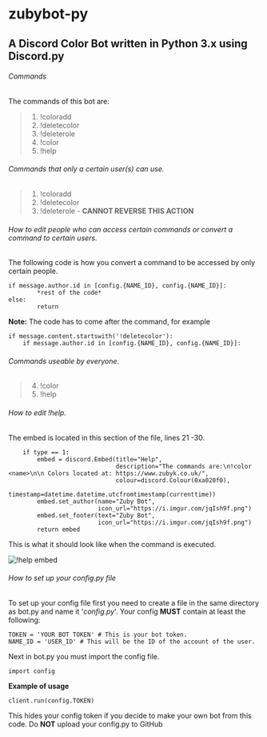# zubybot-py
## A Discord Color Bot written in Python 3.x using Discord.py

###### Commands

The commands of this bot are:
>1. !coloradd <hex value> <color name>
>2. !deletecolor <hex value> <color name>
>3. !deleterole <role name>
>4. !color <color name>
>5. !help
  
###### Commands that only a certain user(s) can use.

>1. !coloradd
>2. !deletecolor
>3. !deleterole - **CANNOT REVERSE THIS ACTION**

###### How to edit people who can access certain commands or convert a command to certain users.

The following code is how you convert a command to be accessed by only certain people.
```
if message.author.id in [config.{NAME_ID}, config.{NAME_ID}]:
		*rest of the code*
else:
		return
```
**Note:** The code has to come after the command, for example

```
if message.content.startswith('!deletecolor'):
    if message.author.id in [config.{NAME_ID}, config.{NAME_ID}]:
```

###### Commands useable by everyone.

>4. !color
>5. !help

###### How to edit !help.

The embed is located in this section of the file, lines 21 -30.
```
    if type == 1:
        embed = discord.Embed(title="Help",
                              description="The commands are:\n!color <name>\n\n Colors located at: https://www.zubyk.co.uk/",
                              colour=discord.Colour(0xa020f0),
                              timestamp=datetime.datetime.utcfromtimestamp(currenttime))
        embed.set_author(name="Zuby Bot",
                         icon_url="https://i.imgur.com/jqIsh9f.png")
        embed.set_footer(text="Zuby Bot",
                         icon_url="https://i.imgur.com/jqIsh9f.png")
        return embed
  ```
  This is what it should look like when the command is executed.
  
  
  ![!help embed](https://i.imgur.com/KffTCBX.png)
  
	
###### How to set up your config.py file
To set up your config file first you need to create a file in the same directory as bot.py and name it '*config.py*'.
Your config **MUST** contain at least the following:

```
TOKEN = 'YOUR BOT TOKEN' # This is your bot token.
NAME_ID = 'USER_ID' # This will be the ID of the account of the user.
```

Next in bot.py you must import the config file.

```
import config
```

**Example of usage**
```
client.run(config.TOKEN)
```

This hides your config token if you decide to make your own bot from this code.
Do **NOT** upload your config.py to GitHub

  
